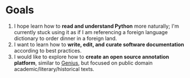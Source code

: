 # Goals
1. I hope learn how to **read and understand Python** more naturally; I'm currently stuck using it as if I am referencing a foreign language dictionary to order dinner in a foreign land. 
2. I want to learn how to **write, edit, and curate software documentation** according to best practices. 
3. I would like to explore how to **create an open source annotation platform**, similar to [Genius](http://Genius.com), but focused on public domain academic/literary/historical texts. 